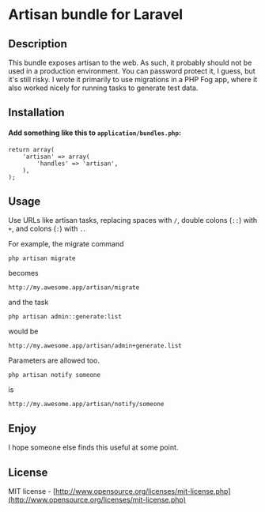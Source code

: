 # Artisan bundle for Laravel

## Description

This bundle exposes artisan to the web. As such, it probably should not be used in a production environment. You can password protect it, I guess, but it's still risky. I wrote it primarily to use migrations in a PHP Fog app, where it also worked nicely for running tasks to generate test data.

## Installation

#### Add something like this to ```application/bundles.php```:

    return array(
    	'artisan' => array(
    		'handles' => 'artisan',
    	),
    );

## Usage

Use URLs like artisan tasks, replacing spaces with ```/```, double colons (```::```) with ```+```, and colons (```:```) with ```.```.

For example, the migrate command

    php artisan migrate

becomes

    http://my.awesome.app/artisan/migrate

and the task

    php artisan admin::generate:list

would be

    http://my.awesome.app/artisan/admin+generate.list

Parameters are allowed too.

    php artisan notify someone

is

    http://my.awesome.app/artisan/notify/someone

## Enjoy

I hope someone else finds this useful at some point.

## License

MIT license - [http://www.opensource.org/licenses/mit-license.php](http://www.opensource.org/licenses/mit-license.php)

